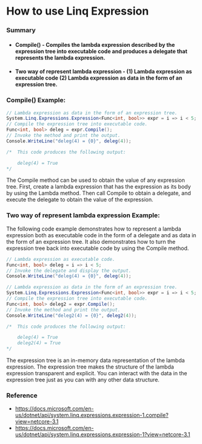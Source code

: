 # How to use Linq Expression<TDelegate>

### Summary
* #### Compile() - Compiles the lambda expression described by the expression tree into executable code and produces a delegate that represents the lambda expression.
* #### Two way of represent lambda expression - (1) Lambda expression as executable code (2) Lambda expression as data in the form of an expression tree.

### Compile() Example:
```C#
// Lambda expression as data in the form of an expression tree.
System.Linq.Expressions.Expression<Func<int, bool>> expr = i => i < 5;
// Compile the expression tree into executable code.
Func<int, bool> deleg = expr.Compile();
// Invoke the method and print the output.
Console.WriteLine("deleg(4) = {0}", deleg(4));

/*  This code produces the following output:

    deleg(4) = True
*/
```
The Compile method can be used to obtain the value of any expression tree. First, create a lambda expression that has the expression as its body by using the Lambda method. Then call Compile to obtain a delegate, and execute the delegate to obtain the value of the expression.

### Two way of represent lambda expression Example:
The following code example demonstrates how to represent a lambda expression both as executable code in the form of a delegate and as data in the form of an expression tree. It also demonstrates how to turn the expression tree back into executable code by using the Compile method.

```C#
// Lambda expression as executable code.
Func<int, bool> deleg = i => i < 5;
// Invoke the delegate and display the output.
Console.WriteLine("deleg(4) = {0}", deleg(4));

// Lambda expression as data in the form of an expression tree.
System.Linq.Expressions.Expression<Func<int, bool>> expr = i => i < 5;
// Compile the expression tree into executable code.
Func<int, bool> deleg2 = expr.Compile();
// Invoke the method and print the output.
Console.WriteLine("deleg2(4) = {0}", deleg2(4));

/*  This code produces the following output:

    deleg(4) = True
    deleg2(4) = True
*/
```
The expression tree is an in-memory data representation of the lambda expression. The expression tree makes the structure of the lambda expression transparent and explicit. You can interact with the data in the expression tree just as you can with any other data structure.

### Reference 
- https://docs.microsoft.com/en-us/dotnet/api/system.linq.expressions.expression-1.compile?view=netcore-3.1
- https://docs.microsoft.com/en-us/dotnet/api/system.linq.expressions.expression-1?view=netcore-3.1
